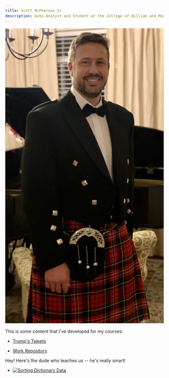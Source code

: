 ```yaml
---
title: Scott McPherson Sr
description: Data Analyst and Student at the College of William and Mary
---
```

![Formal Photo](/pics/Formal.JPG)

This is some content that I've developed for my courses:

 - [Trump's Tweets](/trumpstweets/index.md)

 - [Work Repository](https://github.com/swmcpherson19/Work/index.md)

Hey!  Here's the dude who teaches us -- he's really smart!
 - [![Sorting Dictionary Data](https://img.youtube.com/vi/C3VJlPly_vs/0.jpg)](https://www.youtube.com/watch?v=C3VJlPly_vs)
